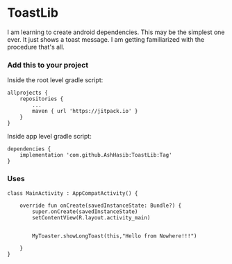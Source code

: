 # ToastLib
I am learning to create android dependencies. This may be the simplest one ever. It just shows a toast message. I am getting familiarized with the procedure that's all.

### Add this to your project

Inside the root level gradle script:

```
allprojects {
	repositories {
		...
		maven { url 'https://jitpack.io' }
	}
}
```


Inside app level gradle script:

```
dependencies {
    implementation 'com.github.AshHasib:ToastLib:Tag'
}

```


### Uses

```
class MainActivity : AppCompatActivity() {

    override fun onCreate(savedInstanceState: Bundle?) {
        super.onCreate(savedInstanceState)
        setContentView(R.layout.activity_main)


        MyToaster.showLongToast(this,"Hello from Nowhere!!!")

    }
}
```
  
